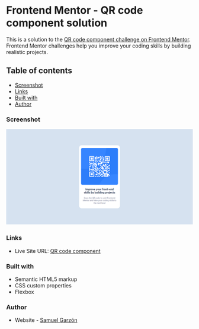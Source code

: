# Frontend Mentor - QR code component solution

This is a solution to the [QR code component challenge on Frontend Mentor](https://www.frontendmentor.io/challenges/qr-code-component-iux_sIO_H). Frontend Mentor challenges help you improve your coding skills by building realistic projects. 

## Table of contents

- [Screenshot](#screenshot)
- [Links](#links)
- [Built with](#built-with)
- [Author](#author)

### Screenshot

![](./images/evidence.png)

### Links

- Live Site URL: [QR code component](https://samugarzon.github.io/QR-landing-page/)

### Built with

- Semantic HTML5 markup
- CSS custom properties
- Flexbox

### Author

- Website - [Samuel Garzón](https://samugarzon.github.io/)

